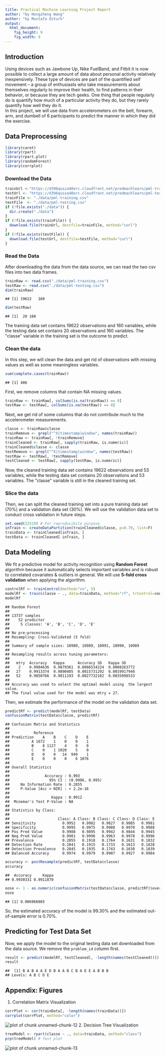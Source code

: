 ```yaml
---
title: Practical Machine Learning Project Report
author: "by Hongzheng Wang"
author: "by Mustafa Ozturk"
output:
  html_document:
    fig_height: 9
    fig_width: 9
---
```

## Introduction  
Using devices such as Jawbone Up, Nike FuelBand, and Fitbit it is now possible to collect a large amount of data about personal activity relatively inexpensively. These type of devices are part of the quantified self movement – a group of enthusiasts who take measurements about themselves regularly to improve their health, to find patterns in their behavior, or because they are tech geeks. One thing that people regularly do is quantify how much of a particular activity they do, but they rarely quantify how well they do it.  
In this project, we will use data from accelerometers on the belt, forearm, arm, and dumbell of 6 participants to predict the manner in which they did the exercise.  
## Data Preprocessing  
```r
library(caret)
library(rpart)
library(rpart.plot)
library(randomForest)
library(corrplot)
```
### Download the Data
```r
trainUrl <-"https://d396qusza40orc.cloudfront.net/predmachlearn/pml-training.csv"
testUrl <- "https://d396qusza40orc.cloudfront.net/predmachlearn/pml-testing.csv"
trainFile <- "./data/pml-training.csv"
testFile  <- "./data/pml-testing.csv"
if (!file.exists("./data")) {
  dir.create("./data")
}
if (!file.exists(trainFile)) {
  download.file(trainUrl, destfile=trainFile, method="curl")
}
if (!file.exists(testFile)) {
  download.file(testUrl, destfile=testFile, method="curl")
}
```
### Read the Data
After downloading the data from the data source, we can read the two csv files into two data frames.  
```r
trainRaw <- read.csv("./data/pml-training.csv")
testRaw <- read.csv("./data/pml-testing.csv")
dim(trainRaw)
```
```
## [1] 19622   160
```
```r
dim(testRaw)
```
```
## [1]  20 160
```
The training data set contains 19622 observations and 160 variables, while the testing data set contains 20 observations and 160 variables. The "classe" variable in the training set is the outcome to predict.
### Clean the data
In this step, we will clean the data and get rid of observations with missing values as well as some meaningless variables.
```r
sum(complete.cases(trainRaw))
```
```
## [1] 406
```
First, we remove columns that contain NA missing values.
```r
trainRaw <- trainRaw[, colSums(is.na(trainRaw)) == 0]
testRaw <- testRaw[, colSums(is.na(testRaw)) == 0]
```
Next, we get rid of some columns that do not contribute much to the accelerometer measurements.
```r
classe <- trainRaw$classe
trainRemove <- grepl("^X|timestamp|window", names(trainRaw))
trainRaw <- trainRaw[, !trainRemove]
trainCleaned <- trainRaw[, sapply(trainRaw, is.numeric)]
trainCleaned$classe <- classe
testRemove <- grepl("^X|timestamp|window", names(testRaw))
testRaw <- testRaw[, !testRemove]
testCleaned <- testRaw[, sapply(testRaw, is.numeric)]
```
Now, the cleaned training data set contains 19622 observations and 53 variables, while the testing data set contains 20 observations and 53 variables. The "classe" variable is still in the cleaned training set.
### Slice the data
Then, we can split the cleaned training set into a pure training data set (70%) and a validation data set (30%). We will use the validation data set to conduct cross validation in future steps.  
```r
set.seed(22519) # For reproducibile purpose
inTrain <- createDataPartition(trainCleaned$classe, p=0.70, list=F)
trainData <- trainCleaned[inTrain, ]
testData <- trainCleaned[-inTrain, ]
```
## Data Modeling
We fit a predictive model for activity recognition using **Random Forest** algorithm because it automatically selects important variables and is robust to correlated covariates & outliers in general. We will use **5-fold cross validation** when applying the algorithm.  
```r
controlRf <- trainControl(method="cv", 5)
modelRf <- train(classe ~ ., data=trainData, method="rf", trControl=controlRf, ntree=250)
modelRf
```
```
## Random Forest
##
## 13737 samples
##    52 predictor
##     5 classes: 'A', 'B', 'C', 'D', 'E'
##
## No pre-processing
## Resampling: Cross-Validated (5 fold)
##
## Summary of sample sizes: 10989, 10989, 10991, 10990, 10989
##
## Resampling results across tuning parameters:
##
##   mtry  Accuracy   Kappa      Accuracy SD   Kappa SD    
##    2    0.9904636  0.9879361  0.0006534224  0.0008263772
##   27    0.9913374  0.9890405  0.0015731292  0.0019917940
##   52    0.9850766  0.9811193  0.0027732182  0.0035098533
##
## Accuracy was used to select the optimal model using  the largest value.
## The final value used for the model was mtry = 27.
```
Then, we estimate the performance of the model on the validation data set.  
```r
predictRf <- predict(modelRf, testData)
confusionMatrix(testData$classe, predictRf)
```
```
## Confusion Matrix and Statistics
##
##           Reference
## Prediction    A    B    C    D    E
##          A 1672    1    0    0    1
##          B    8 1127    4    0    0
##          C    0    1 1020    5    0
##          D    0    0   14  949    1
##          E    0    0    0    6 1076
##
## Overall Statistics
##                                          
##                Accuracy : 0.993          
##                  95% CI : (0.9906, 0.995)
##     No Information Rate : 0.2855         
##     P-Value [Acc > NIR] : < 2.2e-16      
##                                          
##                   Kappa : 0.9912         
##  Mcnemar's Test P-Value : NA             
##
## Statistics by Class:
##
##                      Class: A Class: B Class: C Class: D Class: E
## Sensitivity            0.9952   0.9982   0.9827   0.9885   0.9981
## Specificity            0.9995   0.9975   0.9988   0.9970   0.9988
## Pos Pred Value         0.9988   0.9895   0.9942   0.9844   0.9945
## Neg Pred Value         0.9981   0.9996   0.9963   0.9978   0.9996
## Prevalence             0.2855   0.1918   0.1764   0.1631   0.1832
## Detection Rate         0.2841   0.1915   0.1733   0.1613   0.1828
## Detection Prevalence   0.2845   0.1935   0.1743   0.1638   0.1839
## Balanced Accuracy      0.9974   0.9979   0.9907   0.9927   0.9984
```
```r
accuracy <- postResample(predictRf, testData$classe)
accuracy
```
```
##  Accuracy     Kappa
## 0.9930331 0.9911870
```
```r
oose <- 1 - as.numeric(confusionMatrix(testData$classe, predictRf)$overall[1])
oose
```
```
## [1] 0.006966865
```
So, the estimated accuracy of the model is 99.30% and the estimated out-of-sample error is 0.70%.
## Predicting for Test Data Set
Now, we apply the model to the original testing data set downloaded from the data source. We remove the `problem_id` column first.  
```r
result <- predict(modelRf, testCleaned[, -length(names(testCleaned))])
result
```
```
##  [1] B A B A A E D B A A B C B A E E A B B B
## Levels: A B C D E
```
## Appendix: Figures
1. Correlation Matrix Visualization  
```r
corrPlot <- cor(trainData[, -length(names(trainData))])
corrplot(corrPlot, method="color")
```
![plot of chunk unnamed-chunk-12](figure/unnamed-chunk-12-1.png)
2. Decision Tree Visualization
```r
treeModel <- rpart(classe ~ ., data=trainData, method="class")
prp(treeModel) # fast plot
```
![plot of chunk unnamed-chunk-13](figure/unnamed-chunk-13-1.png)
